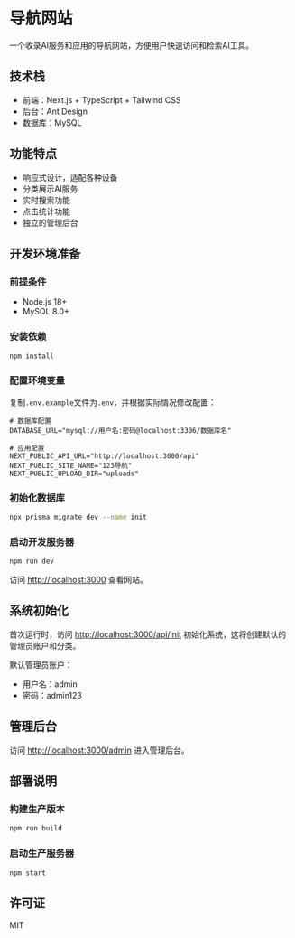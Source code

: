 # 导航网站

一个收录AI服务和应用的导航网站，方便用户快速访问和检索AI工具。

## 技术栈

- 前端：Next.js + TypeScript + Tailwind CSS
- 后台：Ant Design
- 数据库：MySQL

## 功能特点

- 响应式设计，适配各种设备
- 分类展示AI服务
- 实时搜索功能
- 点击统计功能
- 独立的管理后台

## 开发环境准备

### 前提条件

- Node.js 18+
- MySQL 8.0+

### 安装依赖

```bash
npm install
```

### 配置环境变量

复制`.env.example`文件为`.env`，并根据实际情况修改配置：

```
# 数据库配置
DATABASE_URL="mysql://用户名:密码@localhost:3306/数据库名"

# 应用配置
NEXT_PUBLIC_API_URL="http://localhost:3000/api"
NEXT_PUBLIC_SITE_NAME="123导航"
NEXT_PUBLIC_UPLOAD_DIR="uploads"
```

### 初始化数据库

```bash
npx prisma migrate dev --name init
```

### 启动开发服务器

```bash
npm run dev
```

访问 [http://localhost:3000](http://localhost:3000) 查看网站。

## 系统初始化

首次运行时，访问 [http://localhost:3000/api/init](http://localhost:3000/api/init) 初始化系统，这将创建默认的管理员账户和分类。

默认管理员账户：
- 用户名：admin
- 密码：admin123

## 管理后台

访问 [http://localhost:3000/admin](http://localhost:3000/admin) 进入管理后台。

## 部署说明

### 构建生产版本

```bash
npm run build
```

### 启动生产服务器

```bash
npm start
```

## 许可证

MIT
